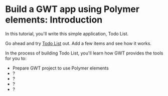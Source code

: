 Build a GWT app using Polymer elements: Introduction
===

In this tutorial, you'll write this simple application, Todo List.

Go ahead and try [Todo List](http://manolo.github.io/gwt-polymer-todo/todo.html) out. Add a few items and see how it works.

In the process of building Todo List, you'll learn how GWT provides the tools for you to:

*   Prepare GWT project to use Polymer elements
*   ?
*   ?
*   ?
*   ?